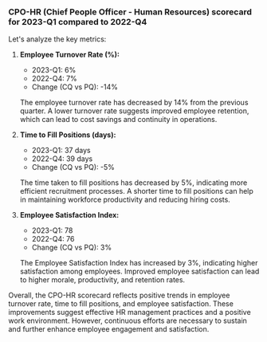### CPO-HR (Chief People Officer - Human Resources) scorecard for 2023-Q1 compared to 2022-Q4


Let's analyze the key metrics:


1. **Employee Turnover Rate (%):**
   - 2023-Q1: 6%
   - 2022-Q4: 7%
   - Change (CQ vs PQ): -14%

   The employee turnover rate has decreased by 14% from the previous quarter. A lower turnover rate suggests improved employee retention, which can lead to cost savings and continuity in operations.

2. **Time to Fill Positions (days):**
   - 2023-Q1: 37 days
   - 2022-Q4: 39 days
   - Change (CQ vs PQ): -5%

   The time taken to fill positions has decreased by 5%, indicating more efficient recruitment processes. A shorter time to fill positions can help in maintaining workforce productivity and reducing hiring costs.

3. **Employee Satisfaction Index:**
   - 2023-Q1: 78
   - 2022-Q4: 76
   - Change (CQ vs PQ): 3%

   The Employee Satisfaction Index has increased by 3%, indicating higher satisfaction among employees. Improved employee satisfaction can lead to higher morale, productivity, and retention rates.

Overall, the CPO-HR scorecard reflects positive trends in employee turnover rate, time to fill positions, and employee satisfaction. These improvements suggest effective HR management practices and a positive work environment. However, continuous efforts are necessary to sustain and further enhance employee engagement and satisfaction.